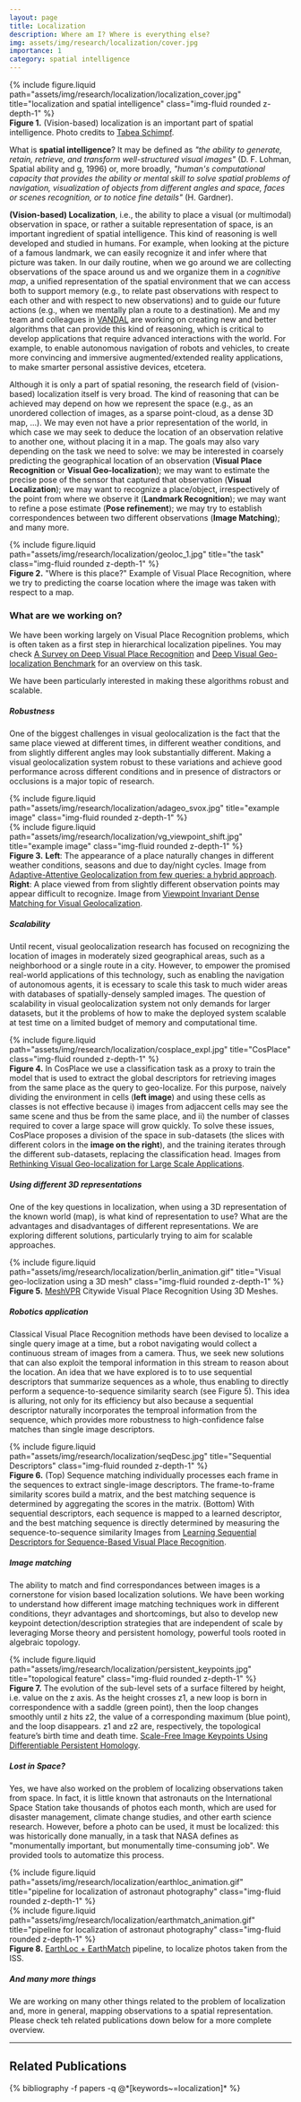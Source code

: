 ```yaml
---
layout: page
title: Localization
description: Where am I? Where is everything else?
img: assets/img/research/localization/cover.jpg
importance: 1
category: spatial intelligence
---
```


<div class="row">
    <div class="col-sm mt-3 mt-md-0">
        {% include figure.liquid path="assets/img/research/localization/localization_cover.jpg" title="localization and spatial intelligence" class="img-fluid rounded z-depth-1" %}
    </div>
</div>
<div class="caption">
    <b>Figure 1.</b> (Vision-based) localization is an important part of spatial intelligence. Photo credits to <a href="https://unsplash.com/photos/world-map-poster-9-xfYKAI6ZI">Tabea Schimpf</a>.
</div>

What is **spatial intelligence**? It may be defined as *"the ability to generate, retain, retrieve, and transform well-structured visual images"* (D. F. Lohman, Spatial ability and g, 1996) or, more broadly, *"human's computational capacity that provides the ability or mental skill to solve spatial problems of navigation, visualization of objects from different angles and space, faces or scenes recognition, or to notice fine details"* (H. Gardner).

**(Vision-based) Localization**, i.e., the ability to place a visual (or multimodal) observation in space, or rather a suitable representation of space, is an important ingredient of spatial intelligence. This kind of reasoning is well developed and studied in humans. For example, when looking at the picture of a famous landmark, we can easily recognize it and infer where that picture was taken. In our daily routine, when we go around we are collecting observations of the space around us and we organize them in a *cognitive map*, a unified representation of the spatial environment that we can access both to support memory (e.g., to relate past observations with respect to each other and with respect to new observations) and to guide our future actions (e.g., when we mentally plan a route to a destination).
Me and my team and colleagues in [VANDAL](http://vandal.polito.it/) are working on creating new and better algorithms that can provide this kind of reasoning, which is critical to develop applications that require advanced interactions with the world. For example, to enable autonomous navigation of robots and vehicles, to create more convincing and immersive augmented/extended reality applications, to make smarter personal assistive devices, etcetera.

Although it is only a part of spatial resoning, the research field of (vision-based) localization itself is very broad. The kind of reasoning that can be achieved may depend on how we represent the space (e.g., as an unordered collection of images, as a sparse point-cloud, as a dense 3D map, ...). We may even not have a prior representation of the world, in which case we may seek to deduce the location of an observation relative to another one, without placing it in a map. The goals may also vary depending on the task we need to solve: we may be interested in coarsely predicting the geographical location of an observation (**Visual Place Recognition** or **Visual Geo-localization**); we may want to estimate the precise pose of the sensor that captured that observation (**Visual Localization**); we may want to recognize a place/object, irrespectively of the point from where we observe it (**Landmark Recognition**); we may want to refine a pose estimate (**Pose refinement**); we may try to establish correspondences between two different observations (**Image Matching**); and many more.

<div class="row">
    <div class="col-sm mt-3 mt-md-0">
        {% include figure.liquid path="assets/img/research/localization/geoloc_1.jpg" title="the task" class="img-fluid rounded z-depth-1" %}
    </div>
</div>
<div class="caption">
    <b>Figure 2.</b> "Where is this place?" Example of Visual Place Recognition, where we try to predicting the coarse location where the image was taken with respect to a map.
</div>


### What are we working on?
We have been working largely on Visual Place Recognition problems, which is often taken as a first step in hierarchical localization pipelines.
You may check [A Survey on Deep Visual Place Recognition](https://ieeexplore.ieee.org/stamp/stamp.jsp?tp=&arnumber=9336674) and 
[Deep Visual Geo-localization Benchmark](http://arxiv.org/abs/2204.03444) for an overview on this task.

We have been particularly interested in making these algorithms robust and scalable.
##### Robustness 
One of the biggest challenges in visual geolocalization is the fact that the same place viewed at different times, in different weather conditions,  and from slightly different angles may look substantially different. Making a visual geolocalization system robust to these variations and achieve good performance across different conditions and in presence of distractors or occlusions is a major topic of research. 

<div class="row justify-content-sm-center">
    <div class="col-sm-8 mt-3 mt-md-0">
        {% include figure.liquid path="assets/img/research/localization/adageo_svox.jpg" title="example image" class="img-fluid rounded z-depth-1" %}
    </div>
    <div class="col-sm-3 mt- mt-md-0">
        {% include figure.liquid path="assets/img/research/localization/vg_viewpoint_shift.jpg" title="example image" class="img-fluid rounded z-depth-1" %}
    </div>
</div>
<div class="caption">
    <b>Figure 3.</b> <b>Left</b>: The appearance of a place naturally changes in different weather conditions, seasons and due to day/night cycles. Image from <a href="https://openaccess.thecvf.com/content/WACV2021/html/Berton_Adaptive-Attentive_Geolocalization_From_Few_Queries_A_Hybrid_Approach_WACV_2021_paper.html">Adaptive-Attentive Geolocalization from few queries: a hybrid approach</a>.
    <b>Right</b>: A place viewed from from slightly different observation points may appear difficult to recognize. Image from <a href="https://arxiv.org/abs/2109.09827">Viewpoint Invariant Dense Matching for Visual Geolocalization</a>.
</div>

##### Scalability
 Until recent, visual geolocalization research has focused on recognizing the location of images in moderately sized geographical areas, such as a neighborhood or a single route in a city. However, to empower the promised real-world applications of this technology, such as enabling the navigation of autonomous agents, it is ecessary to scale this task to much wider areas with databases of spatially-densely sampled images.
The question of scalability in visual geolocalization system not only demands for larger datasets, but it the problems of how to make the deployed system scalable at test time on a limited budget of memory and computational time.


<div class="row justify-content-sm-center">
    <div class="col-sm mt-3 mt-md-0">
        {% include figure.liquid path="assets/img/research/localization/cosplace_expl.jpg" title="CosPlace" class="img-fluid rounded z-depth-1" %}
    </div>
</div>
<div class="caption">
<b>Figure 4.</b> In CosPlace we use a classification task as a proxy to train the model that is used to extract the global descriptors for retrieving images from the same place as the query to geo-localize. For this purpose, naively dividing the environment in cells (<b>left image</b>) and using these cells as classes is not effective because i) images from adjaccent cells may see the same scene and thus be from the same place, and ii) the number of classes required to cover a large space will grow quickly. To solve these issues, CosPlace proposes a division of the space in sub-datasets (the slices with different colors in the <b>image on the right</b>), and the training iterates through the different sub-datasets, replacing the classification head.
Images from <a href="https://arxiv.org/abs/2204.02287">Rethinking Visual Geo-localization for Large Scale Applications</a>.
</div>

##### Using different 3D representations
One of the key questions in localization, when using a 3D representation of the known world (map), is what kind of representation to use? What are the advantages and disadvantages of different representations.
We are exploring different solutions, particularly trying to aim for scalable approaches.

<div class="row">
    <div class="col-sm mt-3 mt-md-0">
        {% include figure.liquid path="assets/img/research/localization/berlin_animation.gif" title="Visual geo-loclization using a 3D mesh" class="img-fluid rounded z-depth-1" %}
    </div>
</div>
<div class="caption">
    <b>Figure 5.</b> <a href="https://meshvpr.github.io/">MeshVPR</a> Citywide Visual Place Recognition Using 3D Meshes.
</div>

##### Robotics application
Classical Visual Place Recognition methods have been devised to localize a single query image at a time, but a robot navigating would collect a continuous stream of images from a camera. 
Thus, we seek new solutions that can also exploit the temporal information in this stream to reason about the location. An idea that we have explored is to to use sequential descriptors that summarize sequences as a whole, thus enabling to directly perform a sequence-to-sequence similarity search (see Figure 5). This idea is alluring, not only for its efficiency but also because a sequential descriptor naturally incorporates the temproal information from the sequence, which provides more robustness to high-confidence false matches than single image descriptors.

<div class="row justify-content-sm-center">
    <div class="col-sm-8 mt-3 mt-md-0">
        {% include figure.liquid path="assets/img/research/localization/seqDesc.jpg" title="Sequential Descriptors" class="img-fluid rounded z-depth-1" %}
    </div>
</div>
<div class="caption">
<b>Figure 6.</b> (Top) Sequence matching individually processes each frame in the sequences to extract single-image descriptors. The frame-to-frame similarity
scores build a matrix, and the best matching sequence is determined by aggregating the scores in the matrix. (Bottom) With sequential descriptors,
each sequence is mapped to a learned descriptor, and the best matching sequence is directly determined by measuring the sequence-to-sequence
similarity Images from <a href="https://arxiv.org/abs/2207.03868">Learning Sequential Descriptors for Sequence-Based Visual Place Recognition</a>.
</div>

##### Image matching
The ability to match and find correspondances between images is a cornerstone for vision based localization solutions. We have been working to understand how different image matching techniques work in different conditions, theyr advantages and shortcomings, but also to develop new keypoint detection/description strategies that are independent of scale by leveraging Morse theory and persistent homology, powerful tools rooted in algebraic topology.

<div class="row">
    <div class="col-sm mt-3 mt-md-0">
        {% include figure.liquid path="assets/img/research/localization/persistent_keypoints.jpg" title="topological feature" class="img-fluid rounded z-depth-1" %}
    </div>
</div>
<div class="caption">
    <b>Figure 7.</b> The evolution of the sub-level sets of a surface filtered by height, i.e. value on the z axis. As the height crosses z1, a new loop is born in correspondence with a saddle (green point), then the loop changes smoothly until z hits z2, the value of a corresponding maximum (blue point), and the loop disappears. z1 and z2 are, respectively, the topological feature’s birth time and death time. <a href="https://arxiv.org/abs/2406.01315">Scale-Free Image Keypoints Using Differentiable Persistent Homology</a>.
</div>

##### Lost in Space?
Yes, we have also worked on the problem of localizing observations taken from space. In fact, it is little known that astronauts on the International Space Station take thousands of photos each month, which are used for disaster management, climate change studies, and other earth science research. However, before a photo can be used, it must be localized: this was historically done manually, in a task that NASA defines as "monumentally important, but monumentally time-consuming job".
We provided tools to automatize this process.
<div class="row">
    <div class="col-sm-6 mt- mt-md-0">
        {% include figure.liquid path="assets/img/research/localization/earthloc_animation.gif" title="pipeline for localization of astronaut photography" class="img-fluid rounded z-depth-1" %}
    </div>
    <div class="col-sm-6 mt- mt-md-0">
        {% include figure.liquid path="assets/img/research/localization/earthmatch_animation.gif" title="pipeline for localization of astronaut photography" class="img-fluid rounded z-depth-1" %}
    </div>
</div>
<div class="caption">
    <b>Figure 8.</b> <a href="https://earthloc-and-earthmatch.github.io/">EarthLoc + EarthMatch</a> pipeline, to localize photos taken from the ISS.
</div>

##### And many more things
We are working on many other things related to the problem of localization and, more in general, mapping observations to a spatial representation. Please check teh related publications down below for a more complete overview.


---
<h2>Related Publications</h2>
<div class="publications">
  {% bibliography -f papers -q @*[keywords~=localization]* %}
</div>
